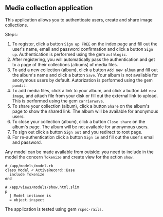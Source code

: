 ## Media collection application ##

This application allows you to authenticate users, create and share image collections. 

Steps:
 1. To register, click a button `Sign up FREE` on the index page and fill out the user's name, email and password confirmation and click a button `Sign up`. Authentication is performed using the gem `authlogic`.
 2. After registering, you will automatically pass the authentication and get to a page of their collections (albums) of media files.
 3. To add a new collection (album), click a button `Add new album` and fill out the album's name and click a button `Save`. Your album is not available for anonymous users by default. Autorization is performed using the gem `pundit`.
 4. To add media files, click a link to your album, and click a button `Add new image`, and attach file from your disk or fill out the external link to upload. This is performed using the gem `carrierwave`.
 5. To share your collection (album), click a button `Share` on the album's page to show the shared link. The album will be available for anonymous users.
 6. To close your collection (album), click a button `Close share` on the album's page. The album will be not available for anonymous users.
 7. To sign out click a button `Sign out` and you redirect to root page.
 8. For re-authentication click a button `Sign in` and fill out the user's email and password.

Any model can be made available from outside: you need to include in the model the concern `Tokenize` and create view for the action `show`.
```
# /app/models/model.rb
class Model < ActiveRecord::Base
  include Tokenize
end

# /app/views/models/show.html.slim
p 
  | Model instance is
  = object.inspect
```

The application is tested using gem `rspec-rails`.